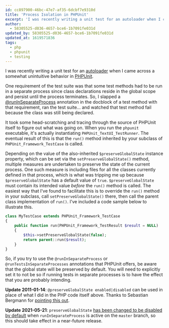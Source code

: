 ```yaml
---
id: cc897900-46bc-47e7-af35-6dcbf7e9310d
title: 'Process Isolation in PHPUnit'
excerpt: 'I was recently writing a unit test for an autoloader when I came across a somewhat unintuitive behavior in PHPUnit.'
author:
  - 58305525-d036-4657-bce6-1b7091fe031d
updated_by: 58305525-d036-4657-bce6-1b7091fe031d
updated_at: 1619571836
tags:
  - php
  - phpunit
  - testing
---
```

I was recently writing a unit test for an [autoloader](http://php.net/manual/en/language.oop5.autoload.php "PHP: Autoloading Classes - Manual") when I came across a somewhat unintuitive behavior in [PHPUnit](http://www.phpunit.de "PHPUnit").

One requirement of the test suite was that some test methods had to be run in a separate process since class declarations reside in the global scope and persist until the process terminates. So, I slapped a [@runInSeparateProcess](http://www.phpunit.de/manual/3.4/en/appendixes.annotations.html#appendixes.annotations.runInSeparateProcess "Appendix B. Annotations") annotation in the docblock of a test method with that requirement, ran the test suite... and watched that test method fail because the class was still being declared.

It took some head-scratching and tracing through the source of PHPUnit itself to figure out what was going on. When you run the `phpunit` executable, it's actually instantiating `PHPUnit_TextUI_TestRunner`. The eventual result of this is that the `run()` method inherited by your subclass of `PHPUnit_Framework_TestCase` is called.

Depending on the value of the also-inherited `$preserveGlobalState` instance property, which can be set via the `setPreserveGlobalState()` method, multiple measures are undertaken to preserve the state of the current process. One such measure is including files for all the classes currently defined in that process, which is what was tripping me up because `$preserveGlobalState` has a default value of `true`. `$preserveGlobalState` must contain its intended value _before_ the `run()` method is called. The easiest way that I've found to facilitate this is to override the `run()` method in your subclass, call `setPreserveGlobalState()` there, then call the parent class implementation of `run()`. I've included a code sample below to illustrate this.

```php
class MyTestCase extends PHPUnit_Framework_TestCase
{
    public function run(PHPUnit_Framework_TestResult $result = NULL)
    {
        $this->setPreserveGlobalState(false);
        return parent::run($result);
    }
}
```

So, if you try to use the `@runInSeparateProcess` or `@runTestsInSeparateProcesses` annotations that PHPUnit offers, be aware that the global state will be preserved by default. You will need to explicitly set it to not be so if running tests in separate processes is to have the effect that you are probably intending.

**Update 2011-01-14**: `@preserveGlobalState enabled|disabled` can be used in place of what I did in the PHP code itself above. Thanks to Sebastian Bergmann for [pointing this out](http://twitter.com/#!/s_bergmann/status/25809894179348480).

**Update 2021-05-21**: `preserveGlobalState` [has been changed to be disabled by default](https://github.com/sebastianbergmann/phpunit/issues/3954#event-4708027625) when `runInSeparateProcess` is active on the `master` branch, so this should take effect in a near-future release.
